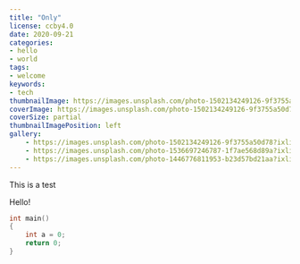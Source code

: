 ```yaml
---
title: "Only"
license: ccby4.0
date: 2020-09-21
categories:
- hello
- world
tags:
- welcome
keywords:
- tech
thumbnailImage: https://images.unsplash.com/photo-1502134249126-9f3755a50d78?ixlib=rb-1.2.1&ixid=eyJhcHBfaWQiOjEyMDd9&auto=format&fit=crop&w=1350&q=80
coverImage: https://images.unsplash.com/photo-1502134249126-9f3755a50d78?ixlib=rb-1.2.1&ixid=eyJhcHBfaWQiOjEyMDd9&auto=format&fit=crop&w=1350&q=80
coverSize: partial
thumbnailImagePosition: left
gallery:
    - https://images.unsplash.com/photo-1502134249126-9f3755a50d78?ixlib=rb-1.2.1&ixid=eyJhcHBfaWQiOjEyMDd9&auto=format&fit=crop&w=1350&q=80 "Space"
    - https://images.unsplash.com/photo-1536697246787-1f7ae568d89a?ixlib=rb-1.2.1&ixid=eyJhcHBfaWQiOjEyMDd9&auto=format&fit=crop&w=634&q=80 "Astronaut"
    - https://images.unsplash.com/photo-1446776811953-b23d57bd21aa?ixlib=rb-1.2.1&ixid=eyJhcHBfaWQiOjEyMDd9&auto=format&fit=crop&w=1352&q=80 "Astronaut"
---
```


This is a test
<!--more-->


Hello!

```cpp
int main()
{
    int a = 0;
    return 0;
}
```